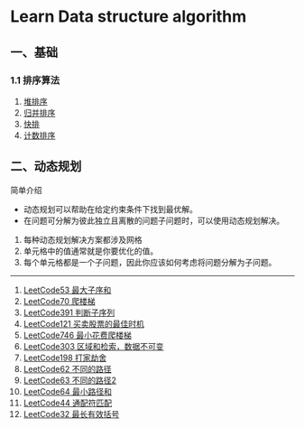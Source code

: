 # Learn Data structure algorithm
## 一、基础
### 1.1 排序算法
1. [堆排序](src/base/sort/HeapSort.java)
2. [归并排序](src/base/sort/MergeSort.java)
3. [快排](src/base/sort/QuickSort.java)
4. [计数排序](src/base/sort/CountingSort.java)
## 二、动态规划
简单介绍
- 动态规划可以帮助在给定约束条件下找到最优解。
- 在问题可分解为彼此独立且离散的问题子问题时，可以使用动态规划解决。
1. 每种动态规划解决方案都涉及网格
2. 单元格中的值通常就是你要优化的值。
3. 每个单元格都是一个子问题，因此你应该如何考虑将问题分解为子问题。
---

1. [LeetCode53 最大子序和](src/base/dp/MaxSub.java)
2. [LeetCode70 爬楼梯](src/base/dp/ClimbStairs.java)
3. [LeetCode391 判断子序列](src/base/dp/IsSubsequence.java)
4. [LeetCode121 买卖股票的最佳时机](src/base/dp/MaxProfit.java)
5. [LeetCode746 最小花费爬楼梯](src/base/dp/MinCostClimbingStairs.java)
6. [LeetCode303 区域和检索，数据不可变](src/base/dp/NumArray.java)
7. [LeetCode198 打家劫舍](src/base/dp/Rob.java)
8. [LeetCode62 不同的路径](src/base/dp/UniquePaths.java)
9. [LeetCode63 不同的路径2](src/base/dp/UniquePathsWithObstacles.java)
10. [LeetCode64 最小路径和](src/base/dp/MinPathSum.java)
11. [LeetCode44 通配符匹配](src/base/dp/IsMatch.java)
12. [LeetCode32 最长有效括号](src/base/dp/LongestValidParentheses.java)


